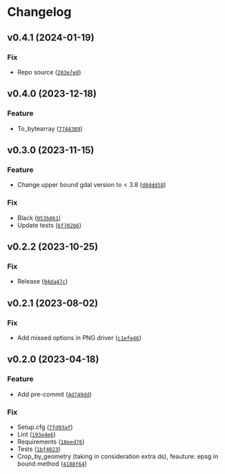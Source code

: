 # Changelog

<!--next-version-placeholder-->

## v0.4.1 (2024-01-19)
### Fix
* Repo source ([`203e7e0`](https://github.com/habibutsu/gdal-boots/commit/203e7e02cd7a35e6b04b1bb4266cd3407fc84864))

## v0.4.0 (2023-12-18)
### Feature
* To_bytearray ([`7744389`](https://github.com/habibutsu/gdal-boots/commit/7744389418d7e23e0e000ec22fb6ca588cc9a4ad))

## v0.3.0 (2023-11-15)
### Feature
* Change upper bound gdal version to < 3.8 ([`d8ddd58`](https://github.com/habibutsu/gdal-boots/commit/d8ddd5826b5ca4138d9e9dffbf9c1391c880c812))

### Fix
* Black ([`053b861`](https://github.com/habibutsu/gdal-boots/commit/053b861e534d5548555af326ac24b13afd7fb491))
* Update tests ([`6f702b6`](https://github.com/habibutsu/gdal-boots/commit/6f702b6d8c2c82a17a3bad90b7e9823a3e2eb32b))

## v0.2.2 (2023-10-25)
### Fix
* Release ([`94da47c`](https://github.com/habibutsu/gdal-boots/commit/94da47cbdd5cca75e5fc41df77113addf7562a2b))

## v0.2.1 (2023-08-02)
### Fix
* Add missed options in PNG driver ([`c1efe46`](https://github.com/habibutsu/gdal-boots/commit/c1efe46b1db5ab9bcaa2bed709d5b3341e191028))

## v0.2.0 (2023-04-18)
### Feature
* Add pre-commit ([`4d749dd`](https://github.com/habibutsu/gdal-boots/commit/4d749dd9a2e3d782176872543bcd9874728c3c7d))

### Fix
* Setup.cfg ([`7fd93af`](https://github.com/habibutsu/gdal-boots/commit/7fd93af818e9d0d2887fe732fc737f9570987328))
* Lint ([`193e4e6`](https://github.com/habibutsu/gdal-boots/commit/193e4e68456e0cab4a0e4a69fc7056e8a0b18fa9))
* Requirements ([`18eed76`](https://github.com/habibutsu/gdal-boots/commit/18eed7698f4f21466e46eaf2e280f7d5ed29ea5f))
* Tests ([`1bf4023`](https://github.com/habibutsu/gdal-boots/commit/1bf40238fc091092ca9eaeb14a3650ebf59c6d3e))
* Crop_by_geometry (taking in consideration extra ds), feauture: epsg in bound method ([`4188f64`](https://github.com/habibutsu/gdal-boots/commit/4188f6443b5d8d22281718b300944da1596e8563))
